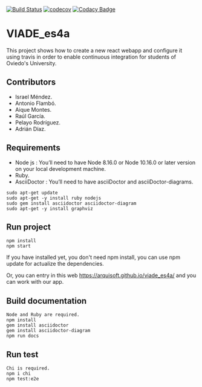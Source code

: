 [![Build Status](https://travis-ci.org/Arquisoft/viade_es4a.svg?branch=master)](https://travis-ci.org/Arquisoft/viade_es4a)
[![codecov](https://codecov.io/gh/Arquisoft/viade_es4a/branch/master/graph/badge.svg)](https://codecov.io/gh/Arquisoft/viade_es4a)
[![Codacy Badge](https://api.codacy.com/project/badge/Grade/2ab2a9322b4040d386f7cc5ad090b375)](https://www.codacy.com/gh/Arquisoft/viade_es4a?utm_source=github.com&amp;utm_medium=referral&amp;utm_content=Arquisoft/viade_es4a&amp;utm_campaign=Badge_Grade)

# VIADE_es4a

This project shows how to create a new react webapp and configure it using travis in order to enable continuous integration for students of Oviedo's University.

## Contributors
 * Israel Méndez.
 * Antonio Flambó.
 * Aique Montes.
 * Raúl García.
 * Pelayo Rodríguez.
 * Adrián Díaz.

## Requirements
  * Node js : You’ll need to have Node 8.16.0 or Node 10.16.0 or later version on your local development machine.
  * Ruby.
  * AsciiDoctor : You’ll need to have asciiDoctor and asciiDoctor-diagrams.


```
sudo apt-get update
sudo apt-get -y install ruby nodejs
sudo gem install asciidoctor asciidoctor-diagram
sudo apt-get -y install graphviz
```

## Run project

```
npm install
npm start
```

If you have installed yet, you don't need npm install, you can use npm update for actualize the dependencies.

Or, you can entry in this web <https://arquisoft.github.io/viade_es4a/> and you can work with our app.

## Build documentation

```
Node and Ruby are required. 
npm install
gem install asciidoctor
gem install asciidoctor-diagram 
npm run docs
```

## Run test

```
Chi is required. 
npm i chi 
npm test:e2e
```
